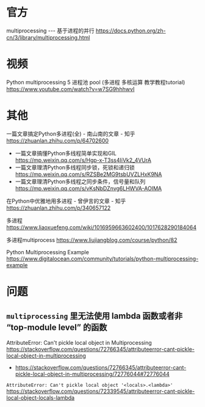 
# 官方

multiprocessing --- 基于进程的并行 https://docs.python.org/zh-cn/3/library/multiprocessing.html

# 视频

Python multiprocessing 5 进程池 pool (多进程 多核运算 教学教程tutorial) https://www.youtube.com/watch?v=w7SG9hhhwvI

# 其他

一篇文章搞定Python多进程(全) - 南山南的文章 - 知乎 https://zhuanlan.zhihu.com/p/64702600
- 一篇文章搞懂Python多线程简单实现和GIL https://mp.weixin.qq.com/s/Hgp-x-T3ss4IiVk2_4VUrA
- 一篇文章理清Python多线程同步锁，死锁和递归锁 https://mp.weixin.qq.com/s/RZSBe2MG9tsbUVZLHxK9NA
- 一篇文章理清Python多线程之同步条件，信号量和队列 https://mp.weixin.qq.com/s/vKsNbDZnvg6LHWVA-AOIMA

在Python中优雅地用多进程 - 曾伊言的文章 - 知乎 https://zhuanlan.zhihu.com/p/340657122

多进程 https://www.liaoxuefeng.com/wiki/1016959663602400/1017628290184064

多进程multiprocess https://www.liujiangblog.com/course/python/82

Python Multiprocessing Example https://www.digitalocean.com/community/tutorials/python-multiprocessing-example

# 问题

## `multiprocessing` 里无法使用 lambda 函数或者非 “top-module level” 的函数

AttributeError: Can't pickle local object in Multiprocessing https://stackoverflow.com/questions/72766345/attributeerror-cant-pickle-local-object-in-multiprocessing
- https://stackoverflow.com/questions/72766345/attributeerror-cant-pickle-local-object-in-multiprocessing/72776044#72776044

`AttributeError: Can't pickle local object '<locals>.<lambda>'` https://stackoverflow.com/questions/72339545/attributeerror-cant-pickle-local-object-locals-lambda 
